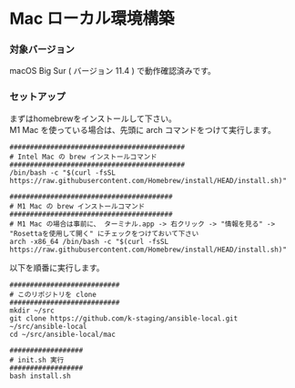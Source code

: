 # Mac ローカル環境構築

### 対象バージョン
macOS Big Sur ( バージョン 11.4 )  で動作確認済みです。

### セットアップ
まずはhomebrewをインストールして下さい。  
M1 Mac を使っている場合は、先頭に arch コマンドをつけて実行します。  
```
###########################################
# Intel Mac の brew インストールコマンド
###########################################
/bin/bash -c "$(curl -fsSL https://raw.githubusercontent.com/Homebrew/install/HEAD/install.sh)"

########################################
# M1 Mac の brew インストールコマンド
########################################
# M1 Mac の場合は事前に、 ターミナル.app -> 右クリック -> "情報を見る" -> "Rosettaを使用して開く" にチェックをつけておいて下さい
arch -x86_64 /bin/bash -c "$(curl -fsSL https://raw.githubusercontent.com/Homebrew/install/HEAD/install.sh)"
```
以下を順番に実行します。  
```
###########################
# このリポジトリを clone
###########################
mkdir ~/src
git clone https://github.com/k-staging/ansible-local.git ~/src/ansible-local
cd ~/src/ansible-local/mac

##################
# init.sh 実行
##################
bash install.sh
```

